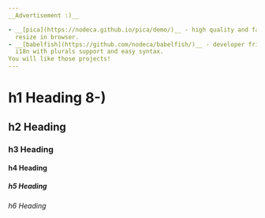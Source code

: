 ```yaml
---
__Advertisement :)__

- __[pica](https://nodeca.github.io/pica/demo/)__ - high quality and fast image
  resize in browser.
- __[babelfish](https://github.com/nodeca/babelfish/)__ - developer friendly
  i18n with plurals support and easy syntax.
You will like those projects!
---
```


# h1 Heading 8-)
## h2 Heading
### h3 Heading
#### h4 Heading
##### h5 Heading
###### h6 Heading

